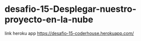 # desafio-15-Desplegar-nuestro-proyecto-en-la-nube
link heroku app
https://desafio-15-coderhouse.herokuapp.com/
